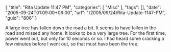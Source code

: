{
	"title": "Rita Update 11:47 PM",
	"categories": [
		"Misc"
	],
	"tags": [],
	"date": "2005-09-24T01:09:00+06:00",
	"url": "/2005/09/24/Rita-Update-1147-PM",
	"guid": "806"
}

A large tree has fallen down the road a bit. It seems to have fallen in the road and missed any home. It looks to be a very large tree. For the first time, power went out, but only for 10 seconds or so. I had heard some cracking a few minutes before I went out, so that must have been the tree.